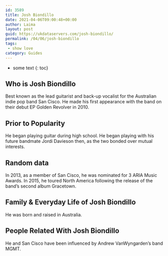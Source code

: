 ```yaml
---
id: 3589
title: Josh Biondillo
date: 2021-04-06T09:00:48+00:00
author: Laima
layout: post
guid: https://ukdataservers.com/josh-biondillo/
permalink: /04/06/josh-biondillo
tags:
 - show love
category: Guides
---
```


* some text
{: toc}


## Who is Josh Biondillo
                  
                  
                  
Best known as the lead guitarist and back-up vocalist for the Australian indie pop band San Cisco. He made his first appearance with the band on their debut EP Golden Revolver in 2010.
                  
              
            
              
            
                
                
                
## Prior to Popularity
                  
                  
                  
He began playing guitar during high school. He began playing with his future bandmate Jordi Davieson then, as the two bonded over mutual interests.
                  
              
            
              
            
                
                
                
## Random data
                  
                  
                  
In 2013, as a member of San Cisco, he was nominated for 3 ARIA Music Awards. In 2015, he toured North America following the release of the band&#8217;s second album Gracetown.
                  
              
            
              
            
                
                
                
## Family & Everyday Life of Josh Biondillo
                  
                  
                  
He was born and raised in Australia.
                  
              
            
              
            
                
                
                
## People Related With Josh Biondillo
                  
                  
                  
He and San Cisco have been influenced by Andrew VanWyngarden&#8217;s band MGMT.
                  
              
            
              
            
                
              
            
              
              
            
            
              
            
          
          
          